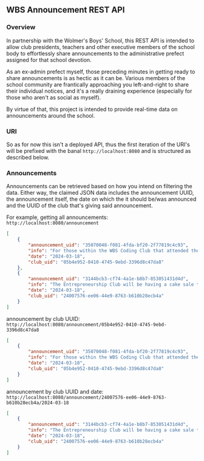 ## WBS Announcement REST API
### Overview
In partnership with the Wolmer's Boys' School, this REST API is intended to allow club presidents, teachers and other executive members of the school body to effortlessly share announcements to the administrative prefect assigned for that school devotion. 

As an ex-admin prefect myself, those preceding minutes in getting ready to share announcements is as hectic as it can be. Various members of the school community are frantically approaching you left-and-right to share their individual notices, and it's a really draining experience (especially for those who aren't as social as myself). 

By virtue of that, this project is intended to provide real-time data on announcements around the school.
### URI
So as for now this isn't a deployed API, thus the first iteration of the URI's will be prefixed with the banal `http://localhost:8080` and is structured as described below. 
### Announcements
Announcements can be retrieved based on how you intend on filtering the data. Either way, the claimed JSON data includes the announcement UUID, the announcement itself, the date on which the it should be/was announced and the UUID of the club that's giving said announcement. 

For example, getting all announcements: `http://localhost:8080/announcement`
```json
[
    {
        "announcement_uid": "35070048-f081-4fda-bf20-2f77819c4c93",
        "info": "For those within the WBS Coding Club that attended the recent interclubbing with Immaculate, you are asked to please stay back after devotion",
        "date": "2024-03-18",
        "club_uid": "05b4e952-0410-4745-9ebd-3396d8c47da8"
    },
    {
        "announcement_uid": "3144bcb3-cf74-4a1e-b8b7-853051431d4d",
        "info": "The Entrepreneurship Club will be having a cake sale this week Wednesday. Please come out and give your support.",
        "date": "2024-03-18",
        "club_uid": "24007576-ee06-44e9-8763-b610b28ecb4a"
    }
]
```
announcement by club UUID: `http://localhost:8080/announcement/05b4e952-0410-4745-9ebd-3396d8c47da8`
```json
[
    {
        "announcement_uid": "35070048-f081-4fda-bf20-2f77819c4c93",
        "info": "For those within the WBS Coding Club that attended the recent interclubbing with Immaculate, you are asked to please stay back after devotion",
        "date": "2024-03-18",
        "club_uid": "05b4e952-0410-4745-9ebd-3396d8c47da8"
    }
]
```
announcement by club UUID and date: `http://localhost:8080/announcement/24007576-ee06-44e9-8763-b610b28ecb4a/2024-03-18`
```json
[
    {
        "announcement_uid": "3144bcb3-cf74-4a1e-b8b7-853051431d4d",
        "info": "The Entrepreneurship Club will be having a cake sale this week Wednesday. Please come out and give your support.",
        "date": "2024-03-18",
        "club_uid": "24007576-ee06-44e9-8763-b610b28ecb4a"
    }
]

```

